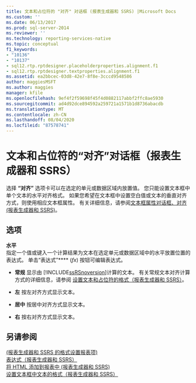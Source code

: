 ```yaml
---
title: 文本和占位符的 "对齐" 对话框 (报表生成器和 SSRS) |Microsoft Docs
ms.custom: ''
ms.date: 06/13/2017
ms.prod: sql-server-2014
ms.reviewer: ''
ms.technology: reporting-services-native
ms.topic: conceptual
f1_keywords:
- "10136"
- "10137"
- sql12.rtp.rptdesigner.placeholderproperties.alignment.f1
- sql12.rtp.rptdesigner.textproperties.alignment.f1
ms.assetid: ea2bbcec-03d8-42e7-8f8e-3cccd9548586
author: maggiesMSFT
ms.author: maggies
manager: kfile
ms.openlocfilehash: 9ef4f2f59698f45f4d0882117abbf2ffc8ae5930
ms.sourcegitcommit: ad4d92dce894592a259721a1571b1d8736abacdb
ms.translationtype: MT
ms.contentlocale: zh-CN
ms.lasthandoff: 08/04/2020
ms.locfileid: "87578741"
---
```

# <a name="alignment-dialog-box-for-text-and-placeholders-report-builder-and-ssrs"></a>文本和占位符的“对齐”对话框（报表生成器和 SSRS）
  选择 **“对齐”** 选项卡可以在选定的单元或数据区域内放置值。 您只能设置文本框中单个文本的水平对齐格式。 如果您希望在文本框中设置空白值或文本的垂直对齐方式，则使用相应文本框属性。 有关详细信息，请参阅[文本框属性对话框、对齐 &#40;报表生成器和 SSRS&#41;](../../2014/reporting-services/text-box-properties-dialog-box-alignment-report-builder-and-ssrs.md)。  
  
## <a name="options"></a>选项  
 **水平**  
 指定一个值或键入一个计算结果为文本在选定单元或数据区域中的水平放置位置的表达式。 单击“表达式”**** (*fx*) 按钮可编辑表达式。  
  
-   **常规** 显示由 [!INCLUDE[ssRSnoversion](../includes/ssrsnoversion-md.md)]计算的文本。 有关常规文本对齐计算方式的详细信息，请参阅 [设置文本和占位符的格式（报表生成器和 SSRS）](report-design/formatting-text-and-placeholders-report-builder-and-ssrs.md)。  
  
-   **左** 按左对齐方式显示文本。  
  
-   **居中** 按居中对齐方式显示文本。  
  
-   **右** 按右对齐方式显示文本。  
  
## <a name="see-also"></a>另请参阅  
 [&#40;报表生成器和 SSRS 的格式设置报表项&#41;](report-design/formatting-report-items-report-builder-and-ssrs.md)   
 [表达式（报表生成器和 SSRS）](report-design/expressions-report-builder-and-ssrs.md)   
 [将 HTML 添加到报表中 &#40;报表生成器和 SSRS&#41;](report-design/add-html-into-a-report-report-builder-and-ssrs.md)   
 [设置文本框中文本的格式（报表生成器和 SSRS）](report-design/format-text-in-a-text-box-report-builder-and-ssrs.md)  
  
  
